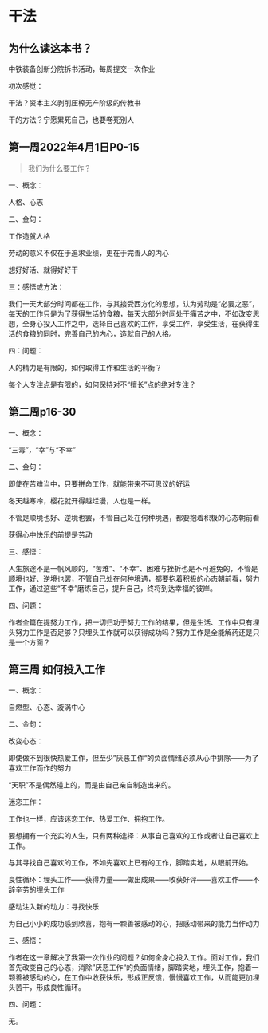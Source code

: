 # 干法

## 为什么读这本书？

中铁装备创新分院拆书活动，每周提交一次作业

初次感觉：

干法？资本主义剥削压榨无产阶级的传教书

干的方法？宁愿累死自己，也要卷死别人

## 第一周2022年4月1日P0-15

> 我们为什么要工作？

一、概念：

人格、心志

二、金句：

工作造就人格

劳动的意义不仅在于追求业绩，更在于完善人的内心

想好好活、就得好好干

三：感悟或方法：

我们一天大部分时间都在工作，与其接受西方化的思想，认为劳动是“必要之恶”，每天的工作只是为了获得生活的食粮，每天大部分时间处于痛苦之中，不如改变思想，全身心投入工作之中，选择自己喜欢的工作，享受工作，享受生活，在获得生活的食粮的同时，完善自己的内心，造就自己的人格。

四：问题：

人的精力是有限的，如何取得工作和生活的平衡？

每个人专注点是有限的，如何保持对不“擅长”点的绝对专注？



## 第二周p16-30

一、概念：

“三毒”，“幸”与“不幸”

二、金句：

即使在苦难当中，只要拼命工作，就能带来不可思议的好运

冬天越寒冷，樱花就开得越烂漫，人也是一样。

不管是顺境也好、逆境也罢，不管自己处在何种境遇，都要抱着积极的心态朝前看

获得心中快乐的前提是劳动

三、感悟：

人生旅途不是一帆风顺的，“苦难”、“不幸”、困难与挫折也是不可避免的，不管是顺境也好、逆境也罢，不管自己处在何种境遇，都要抱着积极的心态朝前看，努力工作，通过这些“不幸”磨练自己，提升自己，终将到达幸福的彼岸。

四、问题：

作者全篇在提努力工作，把一切归功于努力工作的结果，但是生活、工作中只有埋头努力工作是否足够？只埋头工作就可以获得成功吗？努力工作是全能解药还是只是一个方面？

## 第三周 如何投入工作

一、概念：

自燃型、心态、漩涡中心

二、金句：

改变心态：

即使做不到很快热爱工作，但至少”厌恶工作“的负面情绪必须从心中排除——为了喜欢工作而作的努力

“天职”不是偶然碰上的，而是由自己亲自制造出来的。

迷恋工作：

工作也一样，应该迷恋工作、热爱工作、拥抱工作。

要想拥有一个充实的人生，只有两种选择：从事自己喜欢的工作或者让自己喜欢上工作。

与其寻找自己喜欢的工作，不如先喜欢上已有的工作，脚踏实地，从眼前开始。

良性循环：埋头工作——获得力量——做出成果——收获好评——喜欢工作——不辞辛劳的埋头工作

感动注入新的动力：寻找快乐

为自己小小的成功感到欣喜，抱有一颗善被感动的心，把感动带来的能力当作动力

三、感悟：

作者在这一章解决了我第一次作业的问题？如何全身心投入工作。面对工作，我们首先改变自己的心态，消除”厌恶工作“的负面情绪，脚踏实地，埋头工作，抱着一颗善被感动的心，在工作中收获快乐，形成正反馈，慢慢喜欢工作，从而能更加埋头苦干，形成良性循环。

四、问题：

无。

